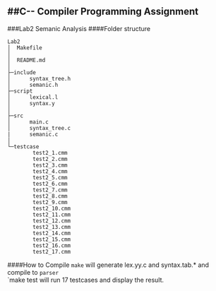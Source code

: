 ##C-- Compiler Programming Assignment
--------------------------------------------------------------
###Lab2 Semanic Analysis
####Folder structure

    Lab2
    │  Makefile
    │  
    │  README.md
    │  
    ├─include
    │      syntax_tree.h
    │      semanic.h
    ├─script
    │      lexical.l
    │      syntax.y
    │      
    ├─src
    │      main.c
    │      syntax_tree.c
    |      semanic.c
    │      
    └─testcase
            test2_1.cmm
            test2_2.cmm
            test2_3.cmm
            test2_4.cmm
            test2_5.cmm
            test2_6.cmm
            test2_7.cmm
            test2_8.cmm
            test2_9.cmm
            test2_10.cmm
            test2_11.cmm
            test2_12.cmm
            test2_13.cmm
            test2_14.cmm
            test2_15.cmm
            test2_16.cmm
            test2_17.cmm
####How to Compile
`make` will generate lex.yy.c and syntax.tab.* and compile to `parser`  
`make test will run 17 testcases and display the result.
